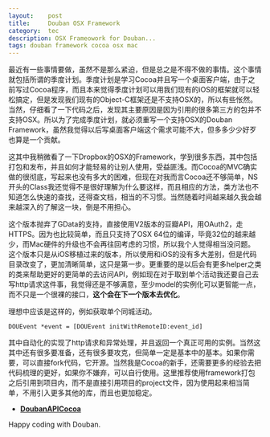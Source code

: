 ```yaml
---
layout:    post
title:     Douban OSX Framework
category:  tec
description: OSX Frameowork for Douban...
tags: douban framework cocoa osx mac
---
```

最近有一些事情要做，虽然不是那么紧迫，但是总之是不得不做的事情。这个事情就包括所谓的季度计划。季度计划是学习Cocoa并且写一个桌面客户端，由于之前写过Cocoa程序，而且本来觉得季度计划可以用我们现有的iOS的框架就可以轻松搞定，但是发现我们现有的Object-C框架还是不支持OSX的，所以有些怅然。当然，仔细看了一下代码之后，发现其主要原因是因为引用的很多第三方的包并不支持OSX。所以为了完成季度计划，就必须重写一个支持OSX的Douban Framework，虽然我觉得以后写桌面客户端这个需求可能不大，但多多少少好歹也算是一个贡献。

这其中我稍微看了一下Dropbox的OSX的Framework，学到很多东西，其中包括打包和发布，并且如何才能轻易的让别人使用，受益匪浅。而Cocoa的MVC确实做的很彻底，写起来也没有多大的困难，但现在对我而言Cocoa还不够简单，NS开头的Class我还觉得不是很好理解为什么要这样，而且相应的方法，类方法也不知道怎么快速的查找，还得查文档，相当的不习惯。当然随着时间越来越久我会越来越深入的了解这一块，倒是不用担心。

这个版本抛弃了GData的支持，直接使用V2版本的豆瓣API，用OAuth2，走HTTPS。因为也比较简单，而且只支持了OSX 64位的编译，毕竟32位的越来越少，而Mac硬件的升级也不会再往回考虑的习惯，所以我个人觉得相当没问题。这个版本只是从iOS移植过来的版本，所以使用和iOS的没有多大差别，但是代码目录改变了，更加清晰简单，这只是第一步。更重要的是以后会有更多helper之类的类来帮助更好的更简单的去访问API，例如现在对于取到单个活动我还要自己去写http请求这件事，我觉得还是不够满意，至少model的实例化可以更智能一点，而不只是一个很裸的接口，**这个会在下一个版本去优化**。

理想中应该是这样的，例如获取单个同城活动。

	DOUEvent *event = [DOUEvent initWithRemoteID:event_id]

其中自动化的实现了http请求和异常处理，并且返回一个真正可用的实例。当然这其中还有很多要准备，还有很多要攻克，但简单一定是基本中的基本。如果你需要，可以直接fork代码，它开源。当然我是Cocoa的新手，还需要更多的经验去把代码梳理的更好，如果你不嫌弃，可以自行使用。这里推荐使用framework打包之后引用到项目内，而不是直接引用项目的project文件，因为使用起来相当简单，不用引入更多其他的库，而且也更加稳定。

* **[DoubanAPICocoa](https://github.com/GuoJing/DoubanAPICocoa)**

Happy coding with Douban.